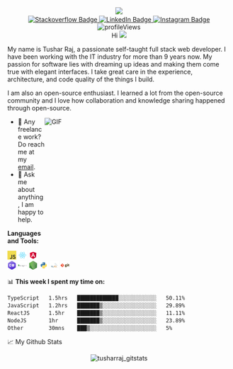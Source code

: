 <div id="header" align="center">
  <img src="https://media.giphy.com/media/M9gbBd9nbDrOTu1Mqx/giphy.gif" width="100"/>
  <div id="badges">
    <a href="https://stackoverflow.com/users/3797570/tushar-raj">
      <img src="https://img.shields.io/badge/stack%20overflow-FE7A16?logo=stack-overflow&logoColor=white&style=for-the-badge" alt="Stackoverflow Badge"/>
    </a>
    <a href="https://www.linkedin.com/in/trraj/">
      <img src="https://img.shields.io/badge/LinkedIn-blue?style=for-the-badge&logo=linkedin&logoColor=white" alt="LinkedIn Badge"/>
    </a>
    <a href="https://www.instagram.com/raj_tush/">
      <img src="https://img.shields.io/badge/Instagram-E4405F?style=for-the-badge&logo=instagram&logoColor=white" alt="Instagram Badge"/>
    </a>
  </div>
  <img src="https://komarev.com/ghpvc/?username=tush2890" alt="profileViews"/>
  <div>Hi <img src="https://media.giphy.com/media/hvRJCLFzcasrR4ia7z/giphy.gif" width="30" /></div>
</div>

My name is Tushar Raj, a passionate self-taught full stack web developer. I have been working with the IT industry for more than 9 years now. My passion for software lies with dreaming up ideas and making them come true with elegant interfaces. I take great care in the experience, architecture, and code quality of the things I build.

I am also an open-source enthusiast. I learned a lot from the open-source community and I love how collaboration and knowledge sharing happened through open-source.

<img align="right" alt="GIF" src="https://github.com/Tush2890/Tush2890/assets/39027684/9d81f74e-9dda-4d6a-9e2c-a69873e4f83c" width="420" height="320" />
  
- 💼 Any freelance work? Do reach me at my <a href="mailto:tushar.raj.2890@gmail.com">email</a>.
- 💬 Ask me about anything, I am happy to help.

**Languages and Tools:**  

<code><img height="20" src="https://raw.githubusercontent.com/github/explore/80688e429a7d4ef2fca1e82350fe8e3517d3494d/topics/javascript/javascript.png"></code>
<code><img height="20" src="https://raw.githubusercontent.com/github/explore/80688e429a7d4ef2fca1e82350fe8e3517d3494d/topics/react/react.png"></code>
<code><img height="20" src="https://raw.githubusercontent.com/github/explore/80688e429a7d4ef2fca1e82350fe8e3517d3494d/topics/angular/angular.png"></code>
<code><img height="20" src="https://raw.githubusercontent.com/github/explore/80688e429a7d4ef2fca1e82350fe8e3517d3494d/topics/csharp/csharp.png"></code>
<code><img height="20" src="https://raw.githubusercontent.com/github/explore/80688e429a7d4ef2fca1e82350fe8e3517d3494d/topics/mongodb/mongodb.png"></code>
<code><img height="20" src="https://raw.githubusercontent.com/github/explore/80688e429a7d4ef2fca1e82350fe8e3517d3494d/topics/nodejs/nodejs.png"></code>
<code><img height="20" src="https://raw.githubusercontent.com/github/explore/80688e429a7d4ef2fca1e82350fe8e3517d3494d/topics/python/python.png"></code>
<code><img height="20" src="https://raw.githubusercontent.com/github/explore/80688e429a7d4ef2fca1e82350fe8e3517d3494d/topics/mysql/mysql.png"></code>
<code><img height="20" src="https://raw.githubusercontent.com/github/explore/80688e429a7d4ef2fca1e82350fe8e3517d3494d/topics/git/git.png"></code>

📊 **This week I spent my time on:**
<!--START_SECTION:waka-->

```txt
TypeScript   1.5hrs   █████████████░░░░░░░░░░░░   50.11%
JavaScript   1.2hrs   ███████▒░░░░░░░░░░░░░░░░░   29.89%
ReactJS      1.5hr    ███████▒░░░░░░░░░░░░░░░░░   11.11%
NodeJS       1hr      ███████▒░░░░░░░░░░░░░░░░░   23.89%
Other        30mns    ███▒░░░░░░░░░░░░░░░░░░░░░   5%
```

<!--END_SECTION:waka-->

📈 My Github Stats

<p align="center"> <img src="https://github-readme-stats.vercel.app/api?username=tush2890&show_icons=true&theme=aura" alt="tusharraj_gitstats" />
